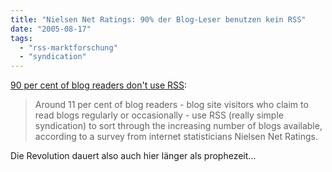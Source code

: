 ```yaml
---
title: "Nielsen Net Ratings: 90% der Blog-Leser benutzen kein RSS"
date: "2005-08-17"
tags: 
  - "rss-marktforschung"
  - "syndication"
---
```


[90 per cent of blog readers don't use RSS](http://www.dmeurope.com/default.asp?ArticleID=9704):

> Around 11 per cent of blog readers - blog site visitors who claim to read blogs regularly or occasionally - use RSS (really simple syndication) to sort through the increasing number of blogs available, according to a survey from internet statisticians Nielsen Net Ratings.

Die Revolution dauert also auch hier länger als prophezeit...
